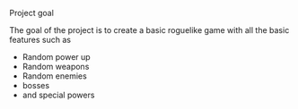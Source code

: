 Project goal

The goal of the project is to create a basic roguelike game with all the basic features such as
- Random power up
- Random weapons
- Random enemies
- bosses
- and special powers
